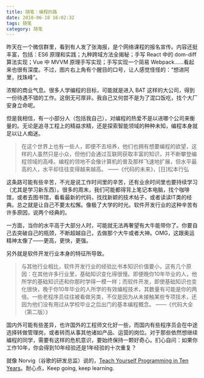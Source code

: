 ```yaml
---
title: 随笔：编程的路
date: 2018-06-18 16:02:32
tags: 随笔
category: 随笔
---
```


昨天在一个微信群里，看到有人发了张海报，是个网络课程的报名宣传。内容还挺丰富，包括：ES6 原理和实践；九种跨域方法全揭秘；手写 React 中的 dom-diff 算法实现；Vue 中 MVVM 原理手写实现；手写实现一个简易 Webpack……看起来也很有深度。不过，图片右上角有个醒目的口号，让人感觉怪怪的：“想进阿里，找珠峰”。

<!-- more -->

浓郁的商业气息。很多人学编程的目标，可能就是进入 BAT 这样的大公司，得到一份待遇不错的工作。这倒无可厚非。我自己又何尝不是为了混口饭吃，找个大厂安身立命呢。

但是我相信，有一小部分人（包括我自己），对编程的热爱不是以进哪个公司来衡量的。无论是追寻工程上的精益求精，还是探索智能领域的种种未知，编程本身就足以让人痴迷。

> 在这个世界上也有一些人，即便不去培养，他们也拥有想要编程的欲望，这样的人虽然只是小众，但他们会通过互联网获取丰富的知识，并不断攀登编程领域的高峰。编程的领地不会像计算机的普及那样飞速地扩展，但水平最高的人，水平却往往变得越来越高。
> ——《代码的未来》，[日]松本行弘

这条路可能有些辛苦，不光是说工作时间里的辛苦，还有业余时间里也要持续学习（尤其是学习新东西）。很多的周末，我们可能都得背上笔记本电脑，找个咖啡馆，或者去图书馆，看看最新的代码，找找新颖的技术帖子，或者读读IT类的经典。总之就是让自己不要太松懈。像极了大学的时光。软件开发行业的这种辛苦有许多原因，说两个经典的。

一方面，当你的水平高于大部分人时，可能就无法再奢望有大牛能带你了。你要自己去突破自己的瓶颈，不断超越自己，去做那个大牛或者大神。OMG，这跟奥运精神太像了——更高，更快，更强。

另外就是软件开发行业本身的特征所导致。

> 与其他行业相比，软件开发行业的经验比书本知识价值要小，这有几个原因：在其他许多行业里，基础知识变化得很慢。即便晚你10年毕业的人，他所学的基础知识还和你那时学得一模一样；而软件开发，即使基础知识也变化很快，晚于你10年毕业的人所学的有效编程技术，其数量有可能是你的两倍。一些老程序员往往被看做另类，不仅是因为从未接触某些专项技术，还因为他们没有用过从学校毕业之后出门的基本编程概念。
> ——《代码大全（第二版）》

国内外可能有些差异，也许国外的工程师文化好一些，而国内有些程序员会在中途选择转做管理岗，或者转而从事其他诸如产品、运营的岗位。对于那些依然想继续编程的同学，需要有这样的危机意识，要始终保持一颗好奇心。扪心自问：如果你工作10年，你会得到10年经验还是1年经验的十次重复？

就像 Norvig（谷歌的研发总监）说的，[Teach Yourself Programming in Ten Years](http://norvig.com/21-days.html)。耐心点，Keep going, keep learning.
